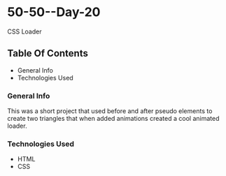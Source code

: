 # 50-50--Day-20
CSS Loader

## Table Of Contents
* General Info
* Technologies Used

### General Info 
This was a short project that used before and after pseudo elements to create two triangles that when added animations created a cool animated loader. 

### Technologies Used
* HTML
* CSS